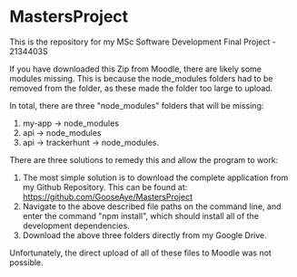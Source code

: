 # MastersProject
This is the repository for my MSc Software Development Final Project - 2134403S

If you have downloaded this Zip from Moodle, there are likely some modules missing. This is because the node_modules folders had to be removed from the folder, as these made the folder too large to upload.

In total, there are three "node_modules" folders that will be missing:
1) my-app -> node_modules
2) api -> node_modules
3) api -> trackerhunt -> node_modules.

There are three solutions to remedy this and allow the program to work:
1) The most simple solution is to download the complete application from my Github Repository. This can be found at: https://github.com/GooseAye/MastersProject
2) Navigate to the above described file paths on the command line, and enter the command "npm install", which should install all of the development dependencies.
3) Download the above three folders directly from my Google Drive. 

Unfortunately, the direct upload of all of these files to Moodle was not possible. 